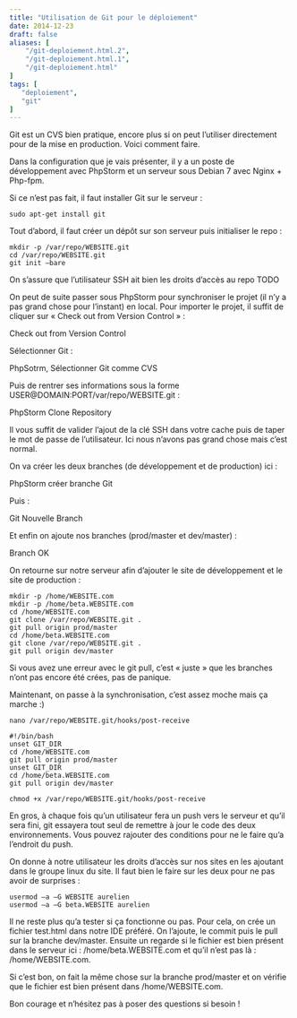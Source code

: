 ```yaml
---
title: "Utilisation de Git pour le déploiement"
date: 2014-12-23
draft: false
aliases: [
    "/git-deploiement.html.2",
    "/git-deploiement.html.1",
    "/git-deploiement.html"
]
tags: [
   "deploiement",
   "git"
]
---
```

Git est un CVS bien pratique, encore plus si on peut l’utiliser directement pour de la mise en production. Voici comment faire.


Dans la configuration que je vais présenter, il y a un poste de développement avec PhpStorm et un serveur sous Debian 7 avec Nginx + Php-fpm.

Si ce n’est pas fait, il faut installer Git sur le serveur :

```
sudo apt-get install git
```

Tout d’abord, il faut créer un dépôt sur son serveur puis initialiser le repo :

```
mkdir -p /var/repo/WEBSITE.git
cd /var/repo/WEBSITE.git
git init –bare
```

On s’assure que l’utilisateur SSH ait bien les droits d’accès au repo TODO

On peut de suite passer sous PhpStorm pour synchroniser le projet (il n’y a pas grand chose pour l’instant) en local. Pour importer le projet, il suffit de cliquer sur « Check out from Version Control » :

Check out from Version Control

 

Sélectionner Git :

PhpSotrm, Sélectionner Git comme CVS

Puis de rentrer ses informations sous la forme USER@DOMAIN:PORT/var/repo/WEBSITE.git :

PhpStorm Clone Repository

Il vous suffit de valider l’ajout de la clé SSH dans votre cache puis de taper le mot de passe de l’utilisateur. Ici nous n’avons pas grand chose mais c’est normal.

On va créer les deux branches (de développement et de production) ici :

PhpStorm créer branche Git

 

Puis :

Git Nouvelle Branch

 

Et enfin on ajoute nos branches (prod/master et dev/master) :

Branch OK

On retourne sur notre serveur afin d’ajouter le site de développement et le site de production :

```
mkdir -p /home/WEBSITE.com
mkdir -p /home/beta.WEBSITE.com
cd /home/WEBSITE.com
git clone /var/repo/WEBSITE.git .
git pull origin prod/master
cd /home/beta.WEBSITE.com
git clone /var/repo/WEBSITE.git .
git pull origin dev/master
```

Si vous avez une erreur avec le git pull, c’est « juste » que les branches n’ont pas encore été crées, pas de panique.

Maintenant, on passe à la synchronisation, c’est assez moche mais ça marche :)

```
nano /var/repo/WEBSITE.git/hooks/post-receive
```
```
#!/bin/bash
unset GIT_DIR
cd /home/WEBSITE.com
git pull origin prod/master
unset GIT_DIR
cd /home/beta.WEBSITE.com
git pull origin dev/master
```
```
chmod +x /var/repo/WEBSITE.git/hooks/post-receive
```
En gros, à chaque fois qu’un utilisateur fera un push vers le serveur et qu’il sera fini, git essayera tout seul de remettre à jour le code des deux environnements. Vous pouvez rajouter des conditions pour ne le faire qu’a l’endroit du push.

On donne à notre utilisateur les droits d’accès sur nos sites en les ajoutant dans le groupe linux du site. Il faut bien le faire sur les deux pour ne pas avoir de surprises :

```
usermod –a –G WEBSITE aurelien
usermod –a –G beta.WEBSITE aurelien
```

Il ne reste plus qu’a tester si ça fonctionne ou pas. Pour cela, on crée un fichier test.html dans notre IDE préféré. On l’ajoute, le commit puis le pull sur la branche dev/master. Ensuite un regarde si le fichier est bien présent dans le serveur ici : /home/beta.WEBSITE.com et qu’il n’est pas là : /home/WEBSITE.com.

Si c’est bon, on fait la même chose sur la branche prod/master et on vérifie que le fichier est bien présent dans /home/WEBSITE.com.

Bon courage et n’hésitez pas à poser des questions si besoin !